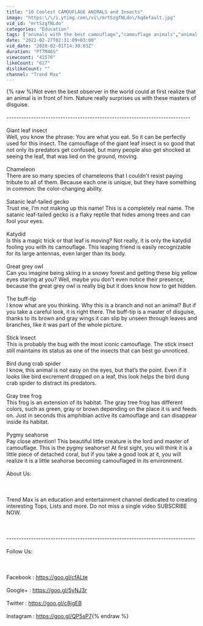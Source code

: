 ```yaml
---
title: "10 Coolest CAMOUFLAGE ANIMALS and Insects"
image: "https:\/\/i.ytimg.com\/vi\/mrtSzgfNLdo\/hqdefault.jpg"
vid_id: "mrtSzgfNLdo"
categories: "Education"
tags: ["animals with the best camouflage","camouflage animals","animal camouflage"]
date: "2022-02-27T02:31:09+03:00"
vid_date: "2020-02-01T14:30:03Z"
duration: "PT7M46S"
viewcount: "41570"
likeCount: "617"
dislikeCount: ""
channel: "Trend Max"
---
```

{% raw %}Not even the best observer in the world could at first realize that an animal is in front of him. Nature really surprises us with these masters of disguise.<br /><br />---------------------------------------------------------------------------<br /><br />Giant leaf insect<br />Well, you know the phrase: You are what you eat. So it can be perfectly used for this insect. The camouflage of the giant leaf insect is so good that not only its predators get confused, but many people also get shocked at seeing the leaf, that was lied on the ground, moving.<br /><br />Chameleon<br />There are so many species of chameleons that I couldn't resist paying tribute to all of them. Because each one is unique, but they have something in common: the color-changing ability. <br /><br />Satanic leaf-tailed gecko<br />Trust me, I’m not making up this name! This is a completely real name. The satanic leaf-tailed gecko is a flaky reptile that hides among trees and can fool your eyes. <br /><br />Katydid<br />Is this a magic trick or that leaf is moving? Not really, it is only the katydid fooling you with its camouflage. This leaping friend is easily recognizable for its large antennas, even larger than its body.<br /><br />Great grey owl<br />Can you imagine being skiing in a snowy forest and getting these big yellow eyes staring at you? Well, maybe you don't even notice their presence, because the great grey owl is really big but it does know how to get hidden.<br /><br />The buff-tip<br />I know what are you thinking. Why this is a branch and not an animal? But if you take a careful look, it is right there. The buff-tip is a master of disguise, thanks to its brown and gray wings it can slip by unseen through leaves and branches, like it was part of the whole picture.<br /><br />Stick Insect<br />This is probably the bug with the most iconic camouflage. The stick insect still maintains its status as one of the insects that can best go unnoticed. <br /><br />Bird dung crab spider<br />I know, this animal is not easy on the eyes, but that’s the point. Even if it looks like bird excrement dropped on a leaf, this look helps the bird dung crab spider to distract its predators. <br /><br />Gray tree frog <br />This frog is an extension of its habitat. The gray tree frog has different colors, such as green, gray or brown depending on the place it is and feeds on. Just in seconds this amphibian active its camouflage and can disappear inside its habitat. <br /><br />Pygmy seahorse<br />Pay close attention! This beautiful little creature is the lord and master of camouflage. This is the pygmy seahorse! At first sight, you will think it is a little piece of detached coral, but if you take a good look at it, you will realize it is a little seahorse becoming camouflaged in its environment. <br /><br />About Us:<br /><br /><br /><br />Trend Max is an education and entertainment channel dedicated to creating interesting Tops, Lists and more. Do not miss a single video SUBSCRIBE NOW.<br /><br /><br /><br />-----------------------------------------------------------------------------<br /><br />Follow Us:<br /><br /><br /><br />Facebook  : <a rel="nofollow" target="blank" href="https://goo.gl/cfALte">https://goo.gl/cfALte</a><br /><br />Google+     : <a rel="nofollow" target="blank" href="https://goo.gl/5yNJ3r">https://goo.gl/5yNJ3r</a><br /><br />Twitter       : <a rel="nofollow" target="blank" href="https://goo.gl/c8jgEB">https://goo.gl/c8jgEB</a><br /><br />Instagram : <a rel="nofollow" target="blank" href="https://goo.gl/QP5sP7">https://goo.gl/QP5sP7</a>{% endraw %}
